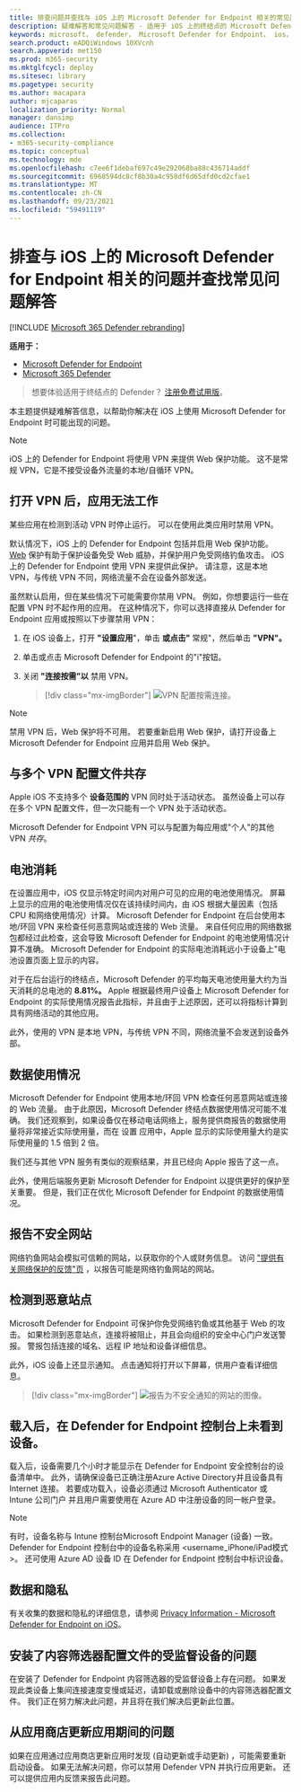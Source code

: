 ```yaml
---
title: 排查问题并查找与 iOS 上的 Microsoft Defender for Endpoint 相关的常见问题解答
description: 疑难解答和常见问题解答 - 适用于 iOS 上的终结点的 Microsoft Defender
keywords: microsoft， defender， Microsoft Defender for Endpoint， ios， 疑难解答， 如何
search.product: eADQiWindows 10XVcnh
search.appverid: met150
ms.prod: m365-security
ms.mktglfcycl: deploy
ms.sitesec: library
ms.pagetype: security
ms.author: macapara
author: mjcaparas
localization_priority: Normal
manager: dansimp
audience: ITPro
ms.collection:
- m365-security-compliance
ms.topic: conceptual
ms.technology: mde
ms.openlocfilehash: c7ee6f1debaf697c49e292068ba88c436714addf
ms.sourcegitcommit: 6968594dc8cf8b30a4c958df6d65dfd0cd2cfae1
ms.translationtype: MT
ms.contentlocale: zh-CN
ms.lasthandoff: 09/23/2021
ms.locfileid: "59491119"
---
```

# <a name="troubleshoot-issues-and-find-answers-to-faqs-on-microsoft-defender-for-endpoint-on-ios"></a>排查与 iOS 上的 Microsoft Defender for Endpoint 相关的问题并查找常见问题解答

[!INCLUDE [Microsoft 365 Defender rebranding](../../includes/microsoft-defender.md)]

**适用于：**
- [Microsoft Defender for Endpoint](https://go.microsoft.com/fwlink/p/?linkid=2154037)
- [Microsoft 365 Defender](https://go.microsoft.com/fwlink/?linkid=2118804)

> 想要体验适用于终结点的 Defender？ [注册免费试用版](https://signup.microsoft.com/create-account/signup?products=7f379fee-c4f9-4278-b0a1-e4c8c2fcdf7e&ru=https://aka.ms/MDEp2OpenTrial?ocid=docs-wdatp-exposedapis-abovefoldlink)。

本主题提供疑难解答信息，以帮助你解决在 iOS 上使用 Microsoft Defender for Endpoint 时可能出现的问题。



> [!NOTE]
> iOS 上的 Defender for Endpoint 将使用 VPN 来提供 Web 保护功能。 这不是常规 VPN，它是不接受设备外流量的本地/自循环 VPN。

## <a name="apps-dont-work-when-vpn-is-turned-on"></a>打开 VPN 后，应用无法工作
某些应用在检测到活动 VPN 时停止运行。 可以在使用此类应用时禁用 VPN。 

默认情况下，iOS 上的 Defender for Endpoint 包括并启用 Web 保护功能。 [Web](web-protection-overview.md) 保护有助于保护设备免受 Web 威胁，并保护用户免受网络钓鱼攻击。 iOS 上的 Defender for Endpoint 使用 VPN 来提供此保护。 请注意，这是本地 VPN，与传统 VPN 不同，网络流量不会在设备外部发送。

虽然默认启用，但在某些情况下可能需要你禁用 VPN。 例如，你想要运行一些在配置 VPN 时不起作用的应用。 在这种情况下，你可以选择直接从 Defender for Endpoint 应用或按照以下步骤禁用 VPN：

1. 在 iOS 设备上，打开 **"设置应用**"，单击 **或点击"** 常规"，然后单击 **"VPN"。**
1. 单击或点击 Microsoft Defender for Endpoint 的"i"按钮。
1. 关闭 **"连接按需"以** 禁用 VPN。

    > [!div class="mx-imgBorder"]
    > ![VPN 配置按需连接。](images/ios-vpn-config.png)

> [!NOTE]
> 禁用 VPN 后，Web 保护将不可用。 若要重新启用 Web 保护，请打开设备上 Microsoft Defender for Endpoint 应用并启用 Web 保护。

## <a name="co-existence-with-multiple-vpn-profiles"></a>与多个 VPN 配置文件共存

Apple iOS 不支持多个 **设备范围的** VPN 同时处于活动状态。 虽然设备上可以存在多个 VPN 配置文件，但一次只能有一个 VPN 处于活动状态。

Microsoft Defender for Endpoint VPN 可以与配置为每应用或"个人"的其他 VPN *共存*。

## <a name="battery-consumption"></a>电池消耗

在设置应用中，iOS 仅显示特定时间内对用户可见的应用的电池使用情况。 屏幕上显示的应用的电池使用情况仅在该持续时间内，由 iOS 根据大量因素（包括 CPU 和网络使用情况）计算。 Microsoft Defender for Endpoint 在后台使用本地/环回 VPN 来检查任何恶意网站或连接的 Web 流量。 来自任何应用的网络数据包都经过此检查，这会导致 Microsoft Defender for Endpoint 的电池使用情况计算不准确。 Microsoft Defender for Endpoint 的实际电池消耗远小于设备上"电池设置页面上显示的内容。

对于在后台运行的终结点，Microsoft Defender 的平均每天电池使用量大约为当天消耗的总电池的 **8.81%。** Apple 根据最终用户设备上 Microsoft Defender for Endpoint 的实际使用情况报告此指标，并且由于上述原因，还可以将指标计算到具有网络活动的其他应用。

此外，使用的 VPN 是本地 VPN，与传统 VPN 不同，网络流量不会发送到设备外部。

## <a name="data-usage"></a>数据使用情况

Microsoft Defender for Endpoint 使用本地/环回 VPN 检查任何恶意网站或连接的 Web 流量。 由于此原因，Microsoft Defender 终结点数据使用情况可能不准确。 我们还观察到，如果设备仅在移动电话网络上，服务提供商报告的数据使用量将非常接近实际使用量，而在 设置 应用中，Apple 显示的实际使用量大约是实际使用量的 1.5 倍到 2 倍。

我们还与其他 VPN 服务有类似的观察结果，并且已经向 Apple 报告了这一点。

此外，使用后端服务更新 Microsoft Defender for Endpoint 以提供更好的保护至关重要。 但是，我们正在优化 Microsoft Defender for Endpoint 的数据使用情况。

## <a name="report-unsafe-site"></a>报告不安全网站

网络钓鱼网站会模拟可信赖的网站，以获取你的个人或财务信息。 访问 ["提供有关网络保护的反馈"页](https://www.microsoft.com/wdsi/support/report-unsafe-site) ，以报告可能是网络钓鱼网站的网站。

## <a name="malicious-site-detected"></a>检测到恶意站点

Microsoft Defender for Endpoint 可保护你免受网络钓鱼或其他基于 Web 的攻击。 如果检测到恶意站点，连接将被阻止，并且会向组织的安全中心门户发送警报。 警报包括连接的域名、远程 IP 地址和设备详细信息。

此外，iOS 设备上还显示通知。 点击通知将打开以下屏幕，供用户查看详细信息。

> [!div class="mx-imgBorder"]
> ![报告为不安全通知的网站的图像。](images/ios-phish-alert.png)

## <a name="device-not-seen-on-the-defender-for-endpoint-console-after-onboarding"></a>载入后，在 Defender for Endpoint 控制台上未看到设备。

载入后，设备需要几个小时才能显示在 Defender for Endpoint 安全控制台的设备清单中。 此外，请确保设备已正确注册Azure Active Directory并且设备具有 Internet 连接。 若要成功载入，设备必须通过 Microsoft Authenticator 或 Intune 公司门户 并且用户需要使用在 Azure AD 中注册设备的同一帐户登录。

> [!NOTE]
> 有时，设备名称与 Intune 控制台Microsoft Endpoint Manager (设备) 一致。 Defender for Endpoint 控制台中的设备名称采用 <username_iPhone/iPad模式>。 还可使用 Azure AD 设备 ID 在 Defender for Endpoint 控制台中标识设备。

## <a name="data-and-privacy"></a>数据和隐私

有关收集的数据和隐私的详细信息，请参阅 [Privacy Information - Microsoft Defender for Endpoint on iOS](ios-privacy.md)。

## <a name="issues-on-supervised-devices-with-content-filter-profile-installed"></a>安装了内容筛选器配置文件的受监督设备的问题

在安装了 Defender for Endpoint 内容筛选器的受监督设备上存在问题。 如果发现此类设备上集间连接速度变慢或延迟，请卸载或删除设备中的内容筛选器配置文件。 我们正在努力解决此问题，并且将在我们解决后更新此位置。 

## <a name="issues-during-app-updates-from-the-app-store"></a>从应用商店更新应用期间的问题

如果在应用通过应用商店更新应用时发现 (自动更新或手动更新) ，可能需要重新启动设备。 如果无法解决问题，你可以禁用 Defender VPN 并执行应用更新。 还可以提供应用内反馈来报告此问题。


